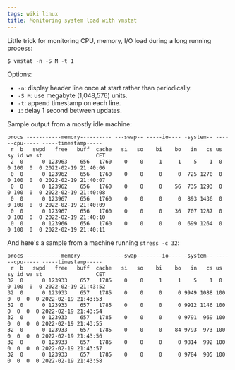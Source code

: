 ```yaml
---
tags: wiki linux
title: Monitoring system load with vmstat
---
```


Little trick for monitoring CPU, memory, I/O load during a long running process:

```shell
$ vmstat -n -S M -t 1
```

Options:

- `-n`: display header line once at start rather than periodically.
- `-S M`: use megabyte (1,048,576) units.
- `-t`: append timestamp on each line.
- `1`: delay 1 second between updates.

Sample output from a mostly idle machine:

```
procs -----------memory---------- ---swap-- -----io---- -system-- ------cpu----- -----timestamp-----
 r  b   swpd   free   buff  cache   si   so    bi    bo   in   cs us sy id wa st                 CET
 2  0      0 123963    656   1760    0    0     1     1    5    1  0  0 100  0  0 2022-02-19 21:40:06
 0  0      0 123962    656   1760    0    0     0     0  725 1270  0  0 100  0  0 2022-02-19 21:40:07
 0  0      0 123962    656   1760    0    0     0    56  735 1293  0  0 100  0  0 2022-02-19 21:40:08
 0  0      0 123967    656   1760    0    0     0     0  893 1436  0  0 100  0  0 2022-02-19 21:40:09
 0  0      0 123967    656   1760    0    0     0    36  707 1287  0  0 100  0  0 2022-02-19 21:40:10
 0  0      0 123966    656   1760    0    0     0     0  699 1264  0  0 100  0  0 2022-02-19 21:40:11
```

And here's a sample from a machine running `stress -c 32`:

```
procs -----------memory---------- ---swap-- -----io---- -system-- ------cpu----- -----timestamp-----
 r  b   swpd   free   buff  cache   si   so    bi    bo   in   cs us sy id wa st                 CET
32  0      0 123933    657   1785    0    0     1     1    5    1  0  0 100  0  0 2022-02-19 21:43:52
32  0      0 123933    657   1785    0    0     0     0 9949 1088 100  0  0  0  0 2022-02-19 21:43:53
32  0      0 123933    657   1785    0    0     0     0 9912 1146 100  0  0  0  0 2022-02-19 21:43:54
32  0      0 123933    657   1785    0    0     0     0 9791  969 100  0  0  0  0 2022-02-19 21:43:55
32  0      0 123933    657   1785    0    0     0    84 9793  973 100  0  0  0  0 2022-02-19 21:43:56
32  0      0 123933    657   1785    0    0     0     0 9814  992 100  0  0  0  0 2022-02-19 21:43:57
32  0      0 123933    657   1785    0    0     0     0 9784  905 100  0  0  0  0 2022-02-19 21:43:58
```
